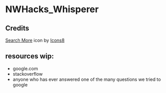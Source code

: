 # NWHacks_Whisperer

## Credits

<a target="_blank" href="https://icons8.com/icon/83801/search-more">Search More</a> icon by <a target="_blank" href="https://icons8.com">Icons8</a>

## resources wip:
- google.com
- stackoverflow 
- anyone who has ever answered one of the many questions we tried to google

